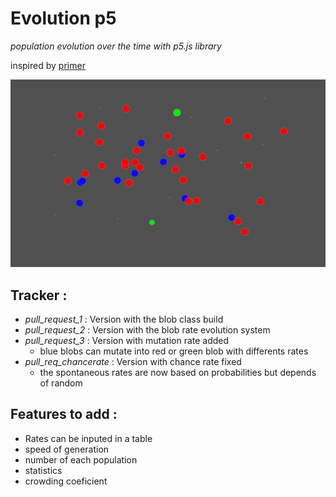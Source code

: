# Evolution p5
_population evolution over the time with p5.js library_

inspired by [primer](https://www.youtube.com/channel/UCKzJFdi57J53Vr_BkTfN3uQ "Primer's channel") 

![alt text][image1]

[image1]:https://github.com/Sulay35/evolution_p5/blob/master/images/Capture.PNG "blobs are happy"

## Tracker :
+ _pull_request_1_ : Version with the blob class build
+ _pull_request_2_ : Version with the blob rate evolution system 
+ _pull_request_3_ : Version with mutation rate added 
  - blue blobs can mutate into red or green blob with differents rates
+ _pull_req_chancerate_ : Version with chance rate fixed 
  - the spontaneous rates are now based on probabilities but depends of random
  
## Features to add :
+ Rates can be inputed in a table
+ speed of generation 
+ number of each population
+ statistics
+ crowding coeficient
